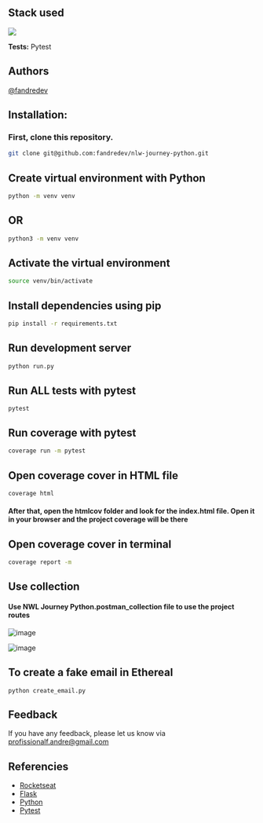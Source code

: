 ## Stack used

<img src="https://skillicons.dev/icons?i=python,flask,githubactions&theme=dark" />
<br>

**Tests:** Pytest



## Authors
[@fandredev](https://www.linkedin.com/in/devfandre/)


## Installation:
### First, clone this repository.
```bash
git clone git@github.com:fandredev/nlw-journey-python.git
```

## Create virtual environment with Python

```bash
python -m venv venv
```
## OR
```bash
python3 -m venv venv
```

## Activate the virtual environment

```bash
source venv/bin/activate
```

## Install dependencies using pip
```bash
pip install -r requirements.txt
```
 
## Run development server
```bash
python run.py
```

## Run ALL tests with pytest

``` 
pytest
``` 

## Run coverage with pytest
```bash
coverage run -m pytest
```

## Open coverage cover in HTML file
```bash
coverage html
```
<h4>After that, open the htmlcov folder and look for the index.html file.
Open it in your browser and the project coverage will be there</h4>


## Open coverage cover in terminal
```bash
coverage report -m
```

## Use collection
<h4>Use NWL Journey Python.postman_collection file to use the project routes</h4>

![image](https://github.com/fandredev/nlw-journey-python/assets/49297012/d4481a73-c82a-425a-90fc-e16744de0080)

![image](https://github.com/fandredev/nlw-journey-python/assets/49297012/aa3de447-59e0-47a3-ae3b-eab16d37047a)
<br>

## To create a fake email in Ethereal

``` 
python create_email.py
``` 


## Feedback

If you have any feedback, please let us know via profissionalf.andre@gmail.com

## Referencies
 - [Rocketseat](https://www.linkedin.com/school/rocketseat)
 - [Flask](https://flask.palletsprojects.com/en/3.0.x/)
 - [Python](https://www.python.org/)
 - [Pytest](https://docs.pytest.org/)
